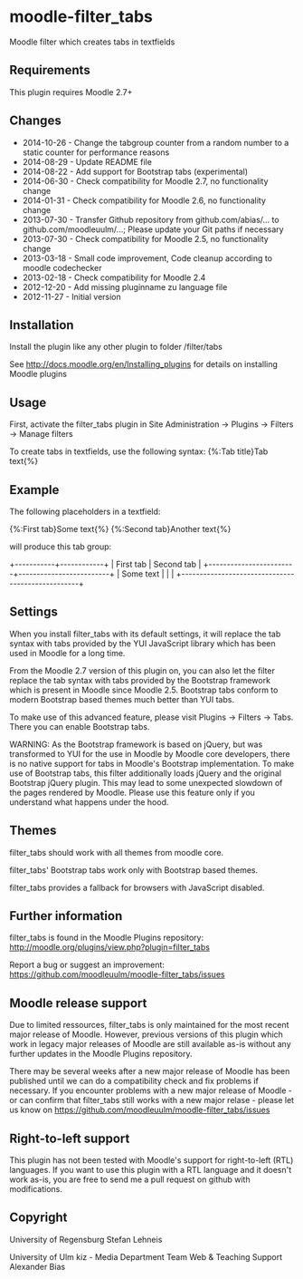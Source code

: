 moodle-filter_tabs
===================

Moodle filter which creates tabs in textfields


Requirements
------------

This plugin requires Moodle 2.7+


Changes
-------

* 2014-10-26 - Change the tabgroup counter from a random number to a static counter for performance reasons
* 2014-08-29 - Update README file
* 2014-08-22 - Add support for Bootstrap tabs (experimental)
* 2014-06-30 - Check compatibility for Moodle 2.7, no functionality change
* 2014-01-31 - Check compatibility for Moodle 2.6, no functionality change
* 2013-07-30 - Transfer Github repository from github.com/abias/... to github.com/moodleuulm/...; Please update your Git paths if necessary
* 2013-07-30 - Check compatibility for Moodle 2.5, no functionality change
* 2013-03-18 - Small code improvement, Code cleanup according to moodle codechecker
* 2013-02-18 - Check compatibility for Moodle 2.4
* 2012-12-20 - Add missing pluginname zu language file
* 2012-11-27 - Initial version


Installation
------------

Install the plugin like any other plugin to folder
/filter/tabs

See http://docs.moodle.org/en/Installing_plugins for details on installing Moodle plugins


Usage
-----

First, activate the filter_tabs plugin in Site Administration -> Plugins -> Filters -> Manage filters

To create tabs in textfields, use the following syntax:
{%:Tab title}Tab text{%}


Example
-------

The following placeholders in a textfield:

{%:First tab}Some text{%}
{%:Second tab}Another text{%}

will produce this tab group:

+-----------+------------+
| First tab | Second tab |
+------------------------+-------------------------+
| Some text                                        |
|                                                  |
+--------------------------------------------------+


Settings
--------

When you install filter_tabs with its default settings, it will replace the tab syntax with tabs provided by the YUI JavaScript library which has been used in Moodle for a long time.

From the Moodle 2.7 version of this plugin on, you can also let the filter replace the tab syntax with tabs provided by the Bootstrap framework which is present in Moodle since Moodle 2.5. Bootstrap tabs conform to modern Bootstrap based themes much better than YUI tabs.

To make use of this advanced feature, please visit Plugins -> Filters -> Tabs.
There you can enable Bootstrap tabs.

WARNING:
As the Bootstrap framework is based on jQuery, but was transformed to YUI for the use in Moodle by Moodle core developers, there is no native support for tabs in Moodle's Bootstrap implementation.
To make use of Bootstrap tabs, this filter additionally loads jQuery and the original Bootstrap jQuery plugin. This may lead to some unexpected slowdown of the pages rendered by Moodle. Please use this feature only if you understand what happens under the hood.


Themes
------

filter_tabs should work with all themes from moodle core.

filter_tabs' Bootstrap tabs work only with Bootstrap based themes.

filter_tabs provides a fallback for browsers with JavaScript disabled.


Further information
-------------------

filter_tabs is found in the Moodle Plugins repository: http://moodle.org/plugins/view.php?plugin=filter_tabs

Report a bug or suggest an improvement: https://github.com/moodleuulm/moodle-filter_tabs/issues


Moodle release support
----------------------

Due to limited ressources, filter_tabs is only maintained for the most recent major release of Moodle. However, previous versions of this plugin which work in legacy major releases of Moodle are still available as-is without any further updates in the Moodle Plugins repository.

There may be several weeks after a new major release of Moodle has been published until we can do a compatibility check and fix problems if necessary. If you encounter problems with a new major release of Moodle - or can confirm that filter_tabs still works with a new major relase - please let us know on https://github.com/moodleuulm/moodle-filter_tabs/issues


Right-to-left support
---------------------

This plugin has not been tested with Moodle's support for right-to-left (RTL) languages.
If you want to use this plugin with a RTL language and it doesn't work as-is, you are free to send me a pull request on
github with modifications.


Copyright
---------

University of Regensburg
Stefan Lehneis

University of Ulm
kiz - Media Department
Team Web & Teaching Support
Alexander Bias
